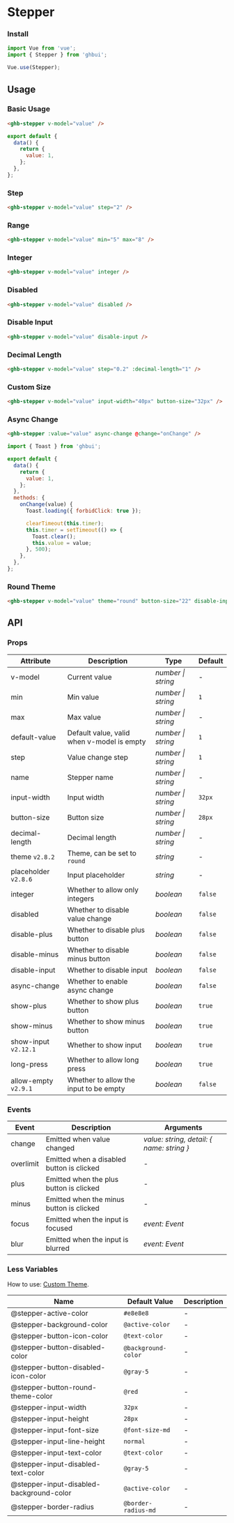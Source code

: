 # Stepper

### Install

```js
import Vue from 'vue';
import { Stepper } from 'ghbui';

Vue.use(Stepper);
```

## Usage

### Basic Usage

```html
<ghb-stepper v-model="value" />
```

```js
export default {
  data() {
    return {
      value: 1,
    };
  },
};
```

### Step

```html
<ghb-stepper v-model="value" step="2" />
```

### Range

```html
<ghb-stepper v-model="value" min="5" max="8" />
```

### Integer

```html
<ghb-stepper v-model="value" integer />
```

### Disabled

```html
<ghb-stepper v-model="value" disabled />
```

### Disable Input

```html
<ghb-stepper v-model="value" disable-input />
```

### Decimal Length

```html
<ghb-stepper v-model="value" step="0.2" :decimal-length="1" />
```

### Custom Size

```html
<ghb-stepper v-model="value" input-width="40px" button-size="32px" />
```

### Async Change

```html
<ghb-stepper :value="value" async-change @change="onChange" />
```

```js
import { Toast } from 'ghbui';

export default {
  data() {
    return {
      value: 1,
    };
  },
  methods: {
    onChange(value) {
      Toast.loading({ forbidClick: true });

      clearTimeout(this.timer);
      this.timer = setTimeout(() => {
        Toast.clear();
        this.value = value;
      }, 500);
    },
  },
};
```

### Round Theme

```html
<ghb-stepper v-model="value" theme="round" button-size="22" disable-input />
```

## API

### Props

| Attribute | Description | Type | Default |
| --- | --- | --- | --- |
| v-model | Current value | _number \| string_ | - |
| min | Min value | _number \| string_ | `1` |
| max | Max value | _number \| string_ | - |
| default-value | Default value, valid when v-model is empty | _number \| string_ | `1` |
| step | Value change step | _number \| string_ | `1` |
| name | Stepper name | _number \| string_ | - |
| input-width | Input width | _number \| string_ | `32px` |
| button-size | Button size | _number \| string_ | `28px` |
| decimal-length | Decimal length | _number \| string_ | - |
| theme `v2.8.2` | Theme, can be set to `round` | _string_ | - |
| placeholder `v2.8.6` | Input placeholder | _string_ | - |
| integer | Whether to allow only integers | _boolean_ | `false` |
| disabled | Whether to disable value change | _boolean_ | `false` |
| disable-plus | Whether to disable plus button | _boolean_ | `false` |
| disable-minus | Whether to disable minus button | _boolean_ | `false` |
| disable-input | Whether to disable input | _boolean_ | `false` |
| async-change | Whether to enable async change | _boolean_ | `false` | - |
| show-plus | Whether to show plus button | _boolean_ | `true` |
| show-minus | Whether to show minus button | _boolean_ | `true` |
| show-input `v2.12.1` | Whether to show input | _boolean_ | `true` |
| long-press | Whether to allow long press | _boolean_ | `true` |
| allow-empty `v2.9.1` | Whether to allow the input to be empty | _boolean_ | `false` |

### Events

| Event | Description | Arguments |
| --- | --- | --- |
| change | Emitted when value changed | _value: string, detail: { name: string }_ |
| overlimit | Emitted when a disabled button is clicked | - |
| plus | Emitted when the plus button is clicked | - |
| minus | Emitted when the minus button is clicked | - |
| focus | Emitted when the input is focused | _event: Event_ |
| blur | Emitted when the input is blurred | _event: Event_ |

### Less Variables

How to use: [Custom Theme](#/en-US/theme).

| Name                                     | Default Value       | Description |
| ---------------------------------------- | ------------------- | ----------- |
| @stepper-active-color                    | `#e8e8e8`           | -           |
| @stepper-background-color                | `@active-color`     | -           |
| @stepper-button-icon-color               | `@text-color`       | -           |
| @stepper-button-disabled-color           | `@background-color` | -           |
| @stepper-button-disabled-icon-color      | `@gray-5`           | -           |
| @stepper-button-round-theme-color        | `@red`              | -           |
| @stepper-input-width                     | `32px`              | -           |
| @stepper-input-height                    | `28px`              | -           |
| @stepper-input-font-size                 | `@font-size-md`     | -           |
| @stepper-input-line-height               | `normal`            | -           |
| @stepper-input-text-color                | `@text-color`       | -           |
| @stepper-input-disabled-text-color       | `@gray-5`           | -           |
| @stepper-input-disabled-background-color | `@active-color`     | -           |
| @stepper-border-radius                   | `@border-radius-md` | -           |
